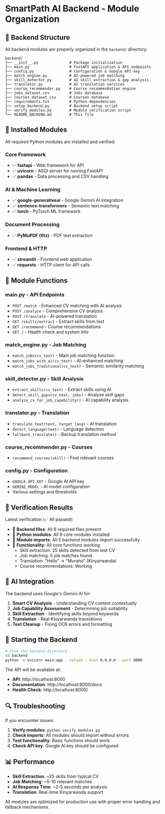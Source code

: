 # SmartPath AI Backend - Module Organization

## 📁 Backend Structure

All backend modules are properly organized in the `backend/` directory:

```
backend/
├── __init__.py              # Package initialization
├── main.py                  # FastAPI application & API endpoints
├── config.py                # Configuration & Google API key
├── match_engine.py          # AI-powered job matching
├── skill_detector.py        # AI skill extraction & gap analysis
├── translator.py            # AI translation services
├── course_recommender.py    # Course recommendation engine
├── jobs_dataset.csv         # Jobs database
├── courses_dataset.csv      # Courses database
├── requirements.txt         # Python dependencies
├── setup_backend.py         # Backend setup script
├── verify_modules.py        # Module verification script
└── README_BACKEND.md        # This file
```

## 🔧 Installed Modules

All required Python modules are installed and verified:

### Core Framework
- ✅ **fastapi** - Web framework for API
- ✅ **uvicorn** - ASGI server for running FastAPI
- ✅ **pandas** - Data processing and CSV handling

### AI & Machine Learning
- ✅ **google-generativeai** - Google Gemini AI integration
- ✅ **sentence-transformers** - Semantic text matching
- ✅ **torch** - PyTorch ML framework

### Document Processing
- ✅ **PyMuPDF (fitz)** - PDF text extraction

### Frontend & HTTP
- ✅ **streamlit** - Frontend web application
- ✅ **requests** - HTTP client for API calls

## 🚀 Module Functions

### main.py - API Endpoints
- `POST /match` - Enhanced CV matching with AI analysis
- `POST /analyze` - Comprehensive CV analysis
- `POST /translate` - AI-powered translation
- `GET /skills/extract` - Extract skills from text
- `GET /recommend` - Course recommendations
- `GET /` - Health check and system info

### match_engine.py - Job Matching
- `match_jobs(cv_text)` - Main job matching function
- `match_jobs_with_ai(cv_text)` - AI-enhanced matching
- `match_jobs_traditional(cv_text)` - Semantic similarity matching

### skill_detector.py - Skill Analysis
- `extract_skills(cv_text)` - Extract skills using AI
- `detect_skill_gaps(cv_text, jobs)` - Analyze skill gaps
- `analyze_cv_for_job_capability()` - AI capability analysis

### translator.py - Translation
- `translate_text(text, target_lang)` - AI translation
- `detect_language(text)` - Language detection
- `fallback_translate()` - Backup translation method

### course_recommender.py - Courses
- `recommend_courses(skill)` - Find relevant courses

### config.py - Configuration
- `GOOGLE_API_KEY` - Google AI API key
- `GEMINI_MODEL` - AI model configuration
- Various settings and thresholds

## 🧪 Verification Results

Latest verification (✅ All passed):
- 📁 **Backend files**: All 8 required files present
- 🐍 **Python modules**: All 9 core modules installed
- 🔧 **Module imports**: All 5 backend modules import successfully
- 🧪 **Functionality**: All core functions working
  - Skill extraction: 25 skills detected from test CV
  - Job matching: 5 job matches found
  - Translation: "Hello" → "Muraho" (Kinyarwanda)
  - Course recommendations: Working

## 🎯 AI Integration

The backend uses Google's Gemini AI for:

1. **Smart CV Analysis** - Understanding CV content contextually
2. **Job Capability Assessment** - Determining job suitability
3. **Skill Extraction** - Identifying skills beyond keywords
4. **Translation** - Real Kinyarwanda translations
5. **Text Cleanup** - Fixing OCR errors and formatting

## 🚀 Starting the Backend

```bash
# From the backend directory
cd backend
python -m uvicorn main:app --reload --host 0.0.0.0 --port 8000
```

The API will be available at:
- **API**: http://localhost:8000
- **Documentation**: http://localhost:8000/docs
- **Health Check**: http://localhost:8000/

## 🔍 Troubleshooting

If you encounter issues:

1. **Verify modules**: `python verify_modules.py`
2. **Check imports**: All modules should import without errors
3. **Test functionality**: Basic functions should work
4. **Check API key**: Google AI key should be configured

## 📊 Performance

- **Skill Extraction**: ~25 skills from typical CV
- **Job Matching**: ~5-10 relevant matches
- **AI Response Time**: ~2-5 seconds per analysis
- **Translation**: Real-time Kinyarwanda support

All modules are optimized for production use with proper error handling and fallback mechanisms.
